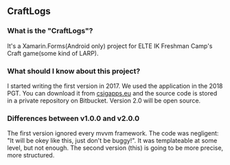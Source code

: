## CraftLogs


### What is the "CraftLogs"?
It's a Xamarin.Forms(Android only) project for ELTE IK Freshman Camp's Craft game(some kind of LARP).


### What should I know about this project?
I started writing the first version in 2017. We used the application in the 2018 PGT. You can download it from [csigapps.eu](http://csigapps.eu/) and the source code is stored in a private repository on Bitbucket. Version 2.0 will be open source.


### Differences between v1.0.0 and v2.0.0
The first version ignored every mvvm framework. The code was negligent: "It will be okey like this, just don't be buggy!". It was templateable at some level, but not enough. The second version (this) is going to be more precise, more structured. 
